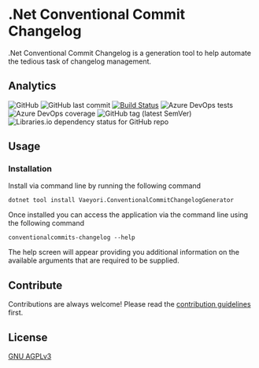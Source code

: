 # .Net Conventional Commit Changelog
.Net Conventional Commit Changelog is a generation tool to help automate the tedious task of changelog management.

## Analytics
![GitHub](https://img.shields.io/github/license/vaeYori/dotnet-conventionalcommit-changelog?label=License)
![GitHub last commit](https://img.shields.io/github/last-commit/vaeyori/dotnet-conventionalcommit-changelog?label=Latest%20Commit)
[![Build Status](https://dev.azure.com/vaeyori/Vaeyori/_apis/build/status/vaeyori.dotnet-conventionalcommit-changelog?branchName=main)](https://dev.azure.com/vaeyori/Vaeyori/_build/latest?definitionId=1&branchName=main) 
![Azure DevOps tests](https://img.shields.io/azure-devops/tests/vaeyori/Vaeyori/1?label=Test%20Results)
![Azure DevOps coverage](https://img.shields.io/azure-devops/coverage/vaeyori/Vaeyori/1?label=Code%20Coverage)
![GitHub tag (latest SemVer)](https://img.shields.io/github/v/tag/vaeyori/dotnet-conventionalcommit-changelog?label=Version&sort=semver)
![Libraries.io dependency status for GitHub repo](https://img.shields.io/librariesio/github/vaeyori/dotnet-conventionalcommit-changelog?label=Dependencies)

## Usage

### Installation
Install via command line by running the following command

    dotnet tool install Vaeyori.ConventionalCommitChangelogGenerator

Once installed you can access the application via the command line using the following command

    conventionalcommits-changelog --help

The help screen will appear providing you additional information on the available arguments that are required to be supplied.

## Contribute
Contributions are always welcome! Please read the [contribution guidelines](/contributing.md) first.


## License

[GNU AGPLv3](https://choosealicense.com/licenses/agpl-3.0/)
